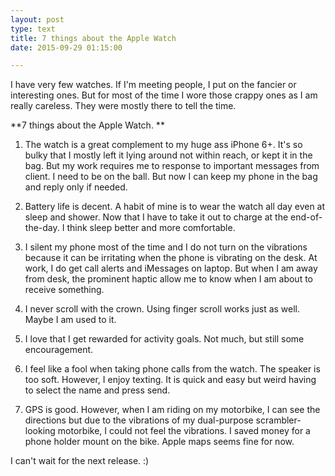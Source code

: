 ```yaml
---
layout: post
type: text
title: 7 things about the Apple Watch
date: 2015-09-29 01:15:00

---
```

I have very few watches. If I'm meeting people, I put on the fancier or interesting ones. But for most of the time I wore those crappy ones as I am really careless. They were mostly there to tell the time. 

**7 things about the Apple Watch. **

1. The watch is a great complement to my huge ass iPhone 6+. It's so bulky that I mostly left it lying around not within reach, or kept it in the bag. But my work requires me to response to important messages from client. I need to be on the ball. But now I can keep my phone in the bag and reply only if needed.

2. Battery life is decent. A habit of mine is to wear the watch all day even at sleep and shower. Now that I have to take it out to charge at the end-of-the-day. I think sleep better and more comfortable.

3. I silent my phone most of the time and I do not turn on the vibrations because it can be irritating when the phone is vibrating on the desk. At work, I do get call alerts and iMessages on laptop. But when I am away from desk, the prominent haptic allow me to know when I am about to receive something.

4. I never scroll with the crown. Using finger scroll works just as well. Maybe I am used to it.

5. I love that I get rewarded for activity goals. Not much, but still some encouragement.

6. I feel like a fool when taking phone calls from the watch. The speaker is too soft. However, I enjoy texting.  It is quick and easy but weird having to select the name and press send.

7. GPS is good. However, when I am riding on my motorbike, I can see the directions but due to the vibrations of my dual-purpose scrambler-looking motorbike, I could not feel the vibrations. I saved money for a phone holder mount on the bike. Apple maps seems fine for now.

I can't wait for the next release. :)